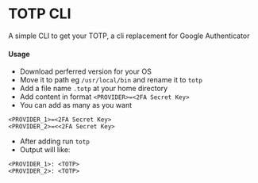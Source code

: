 # TOTP CLI

A simple CLI to get your TOTP, a cli replacement for Google Authenticator

#### Usage
- Download perferred version for your OS
- Move it to path eg `/usr/local/bin` and rename it to `totp`
- Add a file name `.totp` at your home directory
- Add content in format `<PROVIDER>=<2FA Secret Key>`
- You can add as many as you want
```
<PROVIDER_1>=<2FA Secret Key>
<PROVIDER_2>=<<2FA Secret Key>
```
- After adding run `totp`
- Output will like:
```
<PROVIDER_1>: <TOTP>
<PROVIDER_2>: <TOTP>
```